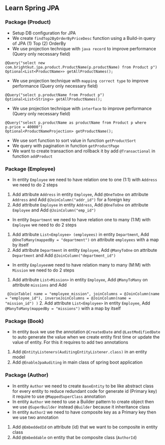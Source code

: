 ## Learn Spring JPA

### Package (Product)
- Setup DB configuration for JPA
- We create `findTop2ByOrderByPriceDesc` function using a Build-in query of JPA (1) Top (2) OrderBy
- We use projection technique with `java record` to improve performance (Query only necessary field)

```
@Query("select new com.brightkut.jpa.product.ProductName(p.productName) from Product p")
Optional<List<ProductName>> getAllProductNames();
```

- We use projection technique with `mapping correct type` to improve performance (Query only necessary field)

```
@Query("select p.productName from Product p")
Optional<List<String>> getAllProductNames();
```

- We use projection technique with `interface` to improve performance (Query only necessary field)

```
@Query("select p.productName as productName from Product p where p.price = 40000")
Optional<ProductNameProjection> getProductName();
```

- We use sort function to sort value in function `getProductSort`
- We query with pagination in function `getProductPage`
- We want to create transaction and rollback it by add `@Transactional` in function
  `addProduct`
### Package (Employee) 
- In entity `Employee` we need to have relation one to one (1:1) with `Address` we need to do 2 steps
1. Add attribute `Address` in entity `Employee`, Add `@OneToOne` on attribute `Address` and Add `@JoinColumn("addr_id")` 
for a foreign key
2. Add attribute `Employee` in entity `Address`, Add `@OneToOne` on attribute `Employee` and Add `@JoinColumn("emp_id")`
- In entity `Department` we need to have relation one to many (1:M) with `Employee` we need to do 2 steps
1. Add attribute `List<Employee> (employees)` in entity `Department`, Add `@OneToMany(mappedBy = "department")` on attribute `employees` with a map by itself
2. Add attribute `Department` in entity `Employee`, Add `@ManyToOne` on attribute `Department` and Add `@JoinColumn("department_id")`
- In entity `Employee`we need to have relation many to many (M:M) with `Mission` we need to do 2 steps
1. Add attribute `List<Mission>` in entity `Employee`, Add `@ManyToMany` on attribute `missions` and Add 

` @JoinTable(
name = "employee_mission",
joinColumns = @JoinColumn(name = "employee_id"),
inverseJoinColumns = @JoinColumn(name = "mission_id")
)`
2. Add attribute `List<Employee>` in entity `Employee`, Add `@ManyToMany(mappedBy = "missions")` with a map by itself

### Package (Book)   
- In entity `Book` we use the annotation `@CreatedDate` and `@LastModifiedDate` to auto generate the value when we create
entity first time or update the value of entity. For this it requires to add two annotations 
1. Add `@EntityListeners(AuditingEntityListener.class)` in an entity model
2. Add `@EnableJpaAuditing` in main class of spring boot application

### Package (Author)
- In entity `Author` we need to create `BaseEntity` to be like abstract class for every entity to reduce redundant code
for generate id (Primary key) it require to use `@MappedSuperClass` annotation
- In entity `Author` we need to use a Builder pattern to create object then we use `@SuperBuilder` instead `@Builder` because it inheritance class
- In entity `Author2` we need to have composite key as a Primary key then we use two annotation 
1. Add `@EmbeddedId` on attribute (id) that we want to be composite in entity class
2. Add `@Embeddable` on entity that be composite class (`AuthorId`)